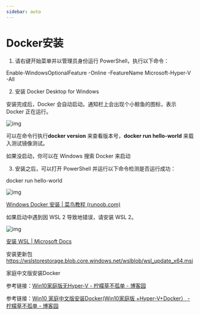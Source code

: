 ```yaml
---
sidebar: auto
---
```

# Docker安装



1. 请右键开始菜单并以管理员身份运行 PowerShell，执行以下命令：

Enable-WindowsOptionalFeature -Online -FeatureName Microsoft-Hyper-V -All

2. 安装 Docker Desktop for Windows

安装完成后，Docker 会自动启动。通知栏上会出现个小鲸鱼的图标，表示 Docker 正在运行。

![img](https://cdn.nlark.com/yuque/0/2021/png/22759218/1636082598387-82957c22-e562-43cd-9e5d-07bb0429c195.png)

可以在命令行执行**docker version** 来查看版本号，**docker run hello-world** 来载入测试镜像测试。

如果没启动，你可以在 Windows 搜索 Docker 来启动

3. 安装之后，可以打开 PowerShell 并运行以下命令检测是否运行成功：

docker run hello-world

![img](https://cdn.nlark.com/yuque/0/2021/png/22759218/1636082611920-363022ea-83ac-4968-b230-4f7a78cc3735.png)

[Windows Docker 安装 | 菜鸟教程 (runoob.com)](https://www.runoob.com/docker/windows-docker-install.html)



如果启动中遇到因 WSL 2 导致地错误，请安装 WSL 2。

![img](https://cdn.nlark.com/yuque/0/2021/png/22759218/1636082626737-b0848020-22cd-4946-9b67-4ba98621ee29.png)

[安装 WSL | Microsoft Docs](https://docs.microsoft.com/zh-cn/windows/wsl/install)



安装更新包 https://wslstorestorage.blob.core.windows.net/wslblob/wsl_update_x64.msi



家庭中文版安装Docker

参考链接：[Win10家庭版无Hyper-V - 柠檬草不孤单 - 博客园](https://www.cnblogs.com/temari/p/13186260.html)

参考链接：[Win10 家庭中文版安装Docker(Win10家庭版 +Hyper-V+Docker） - 柠檬草不孤单 - 博客园](https://www.cnblogs.com/temari/p/13188168.html)